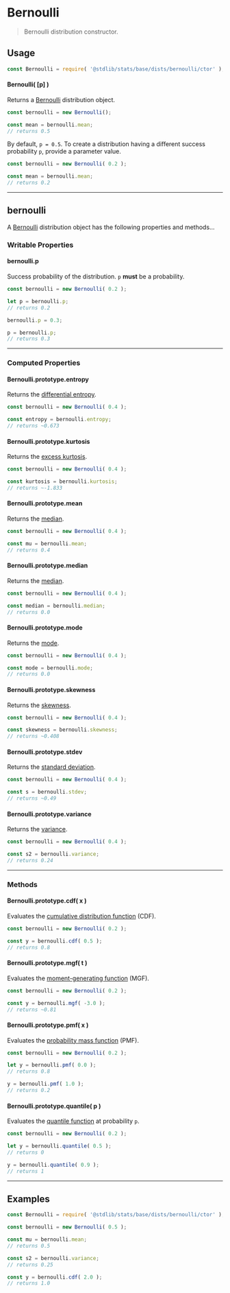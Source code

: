 <!--

@license Apache-2.0

Copyright (c) 2018 The Stdlib Authors.

Licensed under the Apache License, Version 2.0 (the "License");
you may not use this file except in compliance with the License.
You may obtain a copy of the License at

   http://www.apache.org/licenses/LICENSE-2.0

Unless required by applicable law or agreed to in writing, software
distributed under the License is distributed on an "AS IS" BASIS,
WITHOUT WARRANTIES OR CONDITIONS OF ANY KIND, either express or implied.
See the License for the specific language governing permissions and
limitations under the License.

-->

# Bernoulli

> Bernoulli distribution constructor.

<!-- Section to include introductory text. Make sure to keep an empty line after the intro `section` element and another before the `/section` close. -->

<section class="intro">

</section>

<!-- /.intro -->

<!-- Package usage documentation. -->

<section class="usage">

## Usage

```javascript
const Bernoulli = require( '@stdlib/stats/base/dists/bernoulli/ctor' );
```

#### Bernoulli( \[p] )

Returns a [Bernoulli][bernoulli-distribution] distribution object.

```javascript
const bernoulli = new Bernoulli();

const mean = bernoulli.mean;
// returns 0.5
```

By default, `p = 0.5`. To create a distribution having a different success probability `p`, provide a parameter value.

```javascript
const bernoulli = new Bernoulli( 0.2 );

const mean = bernoulli.mean;
// returns 0.2
```

* * *

## bernoulli

A [Bernoulli][bernoulli-distribution] distribution object has the following properties and methods...

### Writable Properties

#### bernoulli.p

Success probability of the distribution. `p` **must** be a probability.

```javascript
const bernoulli = new Bernoulli( 0.2 );

let p = bernoulli.p;
// returns 0.2

bernoulli.p = 0.3;

p = bernoulli.p;
// returns 0.3
```

* * *

### Computed Properties

#### Bernoulli.prototype.entropy

Returns the [differential entropy][entropy].

```javascript
const bernoulli = new Bernoulli( 0.4 );

const entropy = bernoulli.entropy;
// returns ~0.673
```

#### Bernoulli.prototype.kurtosis

Returns the [excess kurtosis][kurtosis].

```javascript
const bernoulli = new Bernoulli( 0.4 );

const kurtosis = bernoulli.kurtosis;
// returns ~-1.833
```

#### Bernoulli.prototype.mean

Returns the [median][expected-value].

```javascript
const bernoulli = new Bernoulli( 0.4 );

const mu = bernoulli.mean;
// returns 0.4
```

#### Bernoulli.prototype.median

Returns the [median][median].

```javascript
const bernoulli = new Bernoulli( 0.4 );

const median = bernoulli.median;
// returns 0.0
```

#### Bernoulli.prototype.mode

Returns the [mode][mode].

```javascript
const bernoulli = new Bernoulli( 0.4 );

const mode = bernoulli.mode;
// returns 0.0
```

#### Bernoulli.prototype.skewness

Returns the [skewness][skewness].

```javascript
const bernoulli = new Bernoulli( 0.4 );

const skewness = bernoulli.skewness;
// returns ~0.408
```

#### Bernoulli.prototype.stdev

Returns the [standard deviation][standard-deviation].

```javascript
const bernoulli = new Bernoulli( 0.4 );

const s = bernoulli.stdev;
// returns ~0.49
```

#### Bernoulli.prototype.variance

Returns the [variance][variance].

```javascript
const bernoulli = new Bernoulli( 0.4 );

const s2 = bernoulli.variance;
// returns 0.24
```

* * *

### Methods

#### Bernoulli.prototype.cdf( x )

Evaluates the [cumulative distribution function][cdf] (CDF).

```javascript
const bernoulli = new Bernoulli( 0.2 );

const y = bernoulli.cdf( 0.5 );
// returns 0.8
```

#### Bernoulli.prototype.mgf( t )

Evaluates the [moment-generating function][mgf] (MGF).

```javascript
const bernoulli = new Bernoulli( 0.2 );

const y = bernoulli.mgf( -3.0 );
// returns ~0.81
```

#### Bernoulli.prototype.pmf( x )

Evaluates the [probability mass function][pmf] (PMF).

```javascript
const bernoulli = new Bernoulli( 0.2 );

let y = bernoulli.pmf( 0.0 );
// returns 0.8

y = bernoulli.pmf( 1.0 );
// returns 0.2
```

#### Bernoulli.prototype.quantile( p )

Evaluates the [quantile function][quantile-function] at probability `p`.

```javascript
const bernoulli = new Bernoulli( 0.2 );

let y = bernoulli.quantile( 0.5 );
// returns 0

y = bernoulli.quantile( 0.9 );
// returns 1
```

</section>

<!-- /.usage -->

<!-- Package usage notes. Make sure to keep an empty line after the `section` element and another before the `/section` close. -->

<section class="notes">

</section>

<!-- /.notes -->

<!-- Package usage examples. -->

* * *

<section class="examples">

## Examples

<!-- eslint no-undef: "error" -->

```javascript
const Bernoulli = require( '@stdlib/stats/base/dists/bernoulli/ctor' );

const bernoulli = new Bernoulli( 0.5 );

const mu = bernoulli.mean;
// returns 0.5

const s2 = bernoulli.variance;
// returns 0.25

const y = bernoulli.cdf( 2.0 );
// returns 1.0
```

</section>

<!-- /.examples -->

<!-- Section to include cited references. If references are included, add a horizontal rule *before* the section. Make sure to keep an empty line after the `section` element and another before the `/section` close. -->

<section class="references">

</section>

<!-- /.references -->

<!-- Section for related `stdlib` packages. Do not manually edit this section, as it is automatically populated. -->

<section class="related">

</section>

<!-- /.related -->

<!-- Section for all links. Make sure to keep an empty line after the `section` element and another before the `/section` close. -->

<section class="links">

[bernoulli-distribution]: https://en.wikipedia.org/wiki/Bernoulli_distribution

[cdf]: https://en.wikipedia.org/wiki/Cumulative_distribution_function

[mgf]: https://en.wikipedia.org/wiki/Moment-generating_function

[pmf]: https://en.wikipedia.org/wiki/Probability_mass_function

[quantile-function]: https://en.wikipedia.org/wiki/Quantile_function

[entropy]: https://en.wikipedia.org/wiki/Entropy_%28information_theory%29

[expected-value]: https://en.wikipedia.org/wiki/Expected_value

[kurtosis]: https://en.wikipedia.org/wiki/Kurtosis

[median]: https://en.wikipedia.org/wiki/Median

[mode]: https://en.wikipedia.org/wiki/Mode_%28statistics%29

[skewness]: https://en.wikipedia.org/wiki/Skewness

[standard-deviation]: https://en.wikipedia.org/wiki/Standard_deviation

[variance]: https://en.wikipedia.org/wiki/Variance

</section>

<!-- /.links -->

